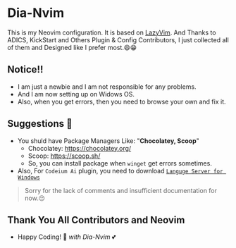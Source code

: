 # Dia-Nvim
This is my Neovim configuration.
It is based on [LazyVim](https://github.com/LazyVim/LazyVim).
And Thanks to ADICS, KickStart and Others Plugin & Config Contributors,
I just collected all of them and Designed like I prefer most.😄😁

## Notice!!
- I am just a newbie and I am not responsible for any problems.
- And I am now setting up on Widows OS.
- Also, when you get errors, then you need to browse your own and fix it.

## Suggestions 🤔
- You shuld have Package Managers Like: "**Chocolatey, Scoop**"
  - Chocolatey: https://chocolatey.org/
  - Scoop: https://scoop.sh/
  - So, you can install package when `winget` get errors sometimes.
- Also, For `Codeium Ai` plugin, you need to download [`Languge Server for Windows`](https://github.com/vadimcn/vscode-langservers-extracted/releases)

>   Sorry for the lack of comments and insufficient documentation for now.😔

## Thank You All Contributors and Neovim
- Happy Coding! 🎉 _with Dia-Nvim_ 💕
